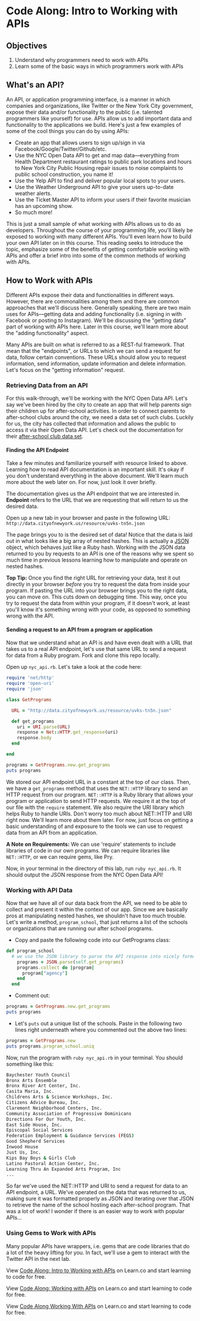 # Code Along: Intro to Working with APIs

## Objectives

1. Understand why programmers need to work with APIs
2. Learn some of the basic ways in which programmers work with APIs

## What's an API?

An API, or application programming interface, is a manner in which companies and organizations, like Twitter or the New York City government, expose their data and/or functionality to the public (i.e. talented programmers like yourself) for use. APIs allow us to add important data and functionality to the applications we build. Here's just a few examples of some of the cool things you can do by using APIs: 

* Create an app that allows users to sign up/sign in via Facebook/Google/Twitter/Github/etc. 
* Use the NYC Open Data API to get and map data––everything from Health Department restaurant ratings to public park locations and hours to New York City Public Housing repair issues to noise complaints to public school construction, you name it!
* Use the Yelp API to find and deliver popular local spots to your users. 
* Use the Weather Underground API to give your users up-to-date weather alerts. 
* Use the Ticket Master API to inform your users if their favorite musician has an upcoming show. 
* So much more!


This is just a small sample of what working with APIs allows us to do as developers. Throughout the course of your programming life, you'll likely be exposed to working with many different APIs. You'll even learn how to build your own API later on in this course. This reading seeks to introduce the topic, emphasize some of the benefits of getting comfortable working with APIs and offer a brief intro into some of the common methods of working with APIs. 

## How to Work with APIs

Different APIs expose their data and functionalities in different ways. However, there are commonalities among them and there are common approaches that we'll discuss here. Generally speaking, there are two main uses for APIs––getting data and adding functionality (i.e. signing in with Facebook or posting to Instagram). We'll be discussing the "getting data" part of working with APIs here. Later in this course, we'll learn more about the "adding functionality" aspect. 

Many APIs are built on what is referred to as a REST-ful framework. That mean that the "endpoints", or URLs to which we can send a request for data, follow certain conventions. These URLs should allow you to request information, send information, update information and delete information. Let's focus on the "getting information" request. 

### Retrieving Data from an API

For this walk-through, we'll be working with the NYC Open Data API. Let's say we've been hired by the city to create an app that will help parents sign their children up for after-school activities. In order to connect parents to after-school clubs around the city, we need a data set of such clubs. Luckily for us, the city has collected that information and allows the public to access it via their Open Data API. Let's check out the documentation for their [after-school club data set](http://dev.socrata.com/foundry/#/data.cityofnewyork.us/uvks-tn5n).

#### Finding the API Endpoint

Take a few minutes and familiarize yourself with resource linked to above. Learning how to read API documentation is an important skill. It's okay if you don't understand everything in the above document. We'll learn much more about the web later on. For now, just look it over briefly. 

The documentation gives us the API endpoint that we are interested in. **Endpoint** refers to the URL that we are requesting that will return to us the desired data. 

Open up a new tab in your browser and paste in the following URL:
`http://data.cityofnewyork.us/resource/uvks-tn5n.json`

The page brings you to is the desired set of data! Notice that the data is laid out in what looks like a big array of nested hashes. This is actually a [JSON](http://json.org/) object, which behaves just like a Ruby hash. Working with the JSON data returned to you by requests to an API is one of the reasons why we spent so much time in previous lessons learning how to manipulate and operate on nested hashes. 

**Top Tip:** Once you find the right URL for retrieving your data, test it out directly in your browser *before* you try to request the data from inside your program. If pasting the URL into your browser brings you to the right data, you can move on. This cuts down on debugging time. This way, once you try to request the data from within your program, if it doesn't work, at least you'll know it's something wrong with your code, as opposed to something wrong with the API.

#### Sending a request to an API from a program or application

Now that we understand what an API is and have even dealt with a URL that takes us to a real API endpoint, let's use that same URL to send a request for data from a Ruby program. Fork and clone this repo locally. 

Open up `nyc_api.rb`. Let's take a look at the code here: 

```ruby
require 'net/http'
require 'open-uri'
require 'json'

class GetPrograms

  URL = "http://data.cityofnewyork.us/resource/uvks-tn5n.json"

  def get_programs
    uri = URI.parse(URL)
    response = Net::HTTP.get_response(uri)
    response.body
  end

end

programs = GetPrograms.new.get_programs
puts programs

```

We stored our API endpoint URL in a constant at the top of our class. Then, we have a `get_programs` method that uses the `NET::HTTP` library to send an HTTP request from our program. `NET::HTTP` is a Ruby library that allows your program or application to send HTTP requests. We require it at the top of our file with the `require` statement.  We also require the URI library which helps Ruby to handle URIs. Don't worry too much about NET::HTTP and URI right now. We'll learn more about them later. For now, just focus on getting a basic understanding of and exposure to the tools we can use to request data from an API from an application. 

**A Note on Requirements:** We can use 'require' statements to include libraries of code in our own programs. We can require libraries like `NET::HTTP`, or we can require gems, like Pry. 

Now, in your terminal in the directory of this lab, run `ruby nyc_api.rb`. It should output the JSON response from the NYC Open Data API!

### Working with API Data

Now that we have all of our data back from the API, we need to be able to collect and present it within the context of our app. Since we are basically pros at manipulating nested hashes, we shouldn't have too much trouble. Let's write a method, `program_school`, that just returns a list of the schools or organizations that are running our after school programs. 

* Copy and paste the following code into our GetPrograms class:

```ruby
def program_school
  # we use the JSON library to parse the API response into nicely formatted JSON
    programs = JSON.parse(self.get_programs)
    programs.collect do |program|
      program["agency"]
    end
  end
```
*  Comment out: 

```ruby
programs = GetPrograms.new.get_programs
puts programs
```
* Let's `puts` out a unique list of the schools. Paste in the following two lines right underneath where you commented out the above two lines:


```ruby
programs = GetPrograms.new
puts programs.program_school.uniq
```

Now, run the program with `ruby nyc_api.rb` in your terminal. You should something like this: 

```bash
Baychester Youth Council
Bronx Arts Ensemble
Bronx River Art Center, Inc.
Casita Maria, Inc.
Childrens Arts & Science Workshops, Inc.
Citizens Advice Bureau, Inc.
Claremont Neighborhood Centers, Inc.
Community Association of Progressive Dominicans
Directions For Our Youth, Inc.
East Side House, Inc.
Episcopal Social Services
Federation Employment & Guidance Services (FEGS)
Good Shepherd Services
Inwood House
Just Us, Inc.
Kips Bay Boys & Girls Club
Latino Pastoral Action Center, Inc.
Learning Thru An Expanded Arts Program, Inc
...
```

So far we've used the NET::HTTP and URI to send a request for data to an API endpoint, a URL. We've operated on the data that was returned to us, making sure it was formatted properly as JSON and iterating over that JSON to retrieve the name of the school hosting each after-school program. That was a lot of work! I wonder if there is an easier way to work with popular APIs...

### Using Gems to Work with APIs

Many popular APIs have wrappers, i.e. gems that are code libraries that do a lot of the heavy lifting for you. In fact, we'll use a gem to interact with the Twitter API in the next lab. 













<p data-visibility='hidden'>View <a href='https://learn.co/lessons/code-along-working-with-apis' title='Code Along: Intro to Working with APIs'>Code Along: Intro to Working with APIs</a> on Learn.co and start learning to code for free.</p>

<p data-visibility='hidden'>View <a href='https://learn.co/lessons/code-along-working-with-apis'>Code Along: Working with APIs</a> on Learn.co and start learning to code for free.</p>

<p class='util--hide'>View <a href='https://learn.co/lessons/code-along-working-with-apis'>Code Along Working With APIs</a> on Learn.co and start learning to code for free.</p>
